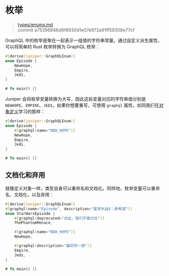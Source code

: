 # 枚举

> [types/enums.md](https://github.com/graphql-rust/juniper/blob/master/docs/book/content/types/enums.md)
> <br />
> commit a75396846d9f8930d1e07e972a91ff59308e77cf

GraphQL 中的枚举是聚在一起表示一组值的字符串常量。通过自定义派生属性，可以将简单的 Rust 枚举转换为 GraphQL 枚举：

```rust
#[derive(juniper::GraphQLEnum)]
enum Episode {
    NewHope,
    Empire,
    Jedi,
}

# fn main() {}
```

Juniper 会将枚举变量转换为大写，因此这些变量对应的字符串值分别是 `NEWHOPE`、`EMPIRE`、`JEDI`。如果你想要重写，可使用 `graphql` 属性，如同我们在[对象定义](objects/defining_objects.md)学习的那样：

```rust
#[derive(juniper::GraphQLEnum)]
enum Episode {
    #[graphql(name="NEW_HOPE")]
    NewHope,
    Empire,
    Jedi,
}

# fn main() {}
```

## 文档化和弃用

就像定义对象一样，类型自身可以重命名和文档化。同样地，枚举变量可以重命名、文档化，以及弃用：

```rust
#[derive(juniper::GraphQLEnum)]
#[graphql(name="Episode", description="星球大战4：新希望")]
enum StarWarsEpisode {
    #[graphql(deprecated="对此，我们不做讨论")]
    ThePhantomMenace,

    #[graphql(name="NEW_HOPE")]
    NewHope,

    #[graphql(description="最好的一部")]
    Empire,
    Jedi,
}

# fn main() {}
```
